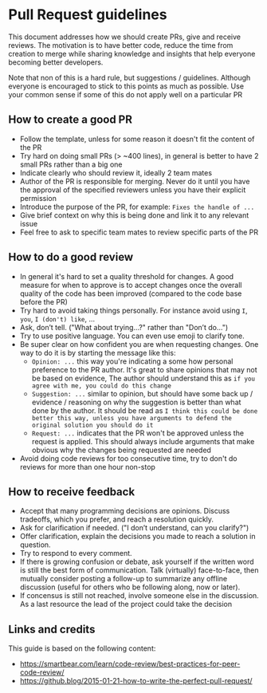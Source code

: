 # Pull Request guidelines

This document addresses how we should create PRs, give and receive reviews. The motivation is to have better code, reduce the time from creation to merge while sharing knowledge and insights that help everyone becoming better developers.

Note that non of this is a hard rule, but suggestions / guidelines. Although everyone is encouraged to stick to this points as much as possible. Use your common sense if some of this do not apply well on a particular PR

## How to create a good PR

- Follow the template, unless for some reason it doesn't fit the content of the PR
- Try hard on doing small PRs (> ~400 lines), in general is better to have 2 small PRs rather than a big one
- Indicate clearly who should review it, ideally 2 team mates
- Author of the PR is responsible for merging. Never do it until you have the approval of the specified reviewers unless you have their explicit permission
- Introduce the purpose of the PR, for example: `Fixes the handle of ...`
- Give brief context on why this is being done and link it to any relevant issue
- Feel free to ask to specific team mates to review specific parts of the PR

## How to do a good review

- In general it's hard to set a quality threshold for changes. A good measure for when to approve is to accept changes once the overall quality of the code has been improved (compared to the code base before the PR)
- Try hard to avoid taking things personally. For instance avoid using `I`, `you`, `I (don't) like`, ...
- Ask, don’t tell. ("What about trying...?" rather than "Don’t do...")
- Try to use positive language. You can even use emoji to clarify tone.
- Be super clear on how confident you are when requesting changes. One way to do it is by starting the message like this:
  - `Opinion: ...` this way you're indicating a some how personal preference to the PR author. It's great to share opinions that may not be based on evidence, The author should understand this as `if you agree with me, you could do this change`
  - `Suggestion: ...` similar to opinion, but should have some back up / evidence / reasoning on why the suggestion is better than what done by the author. It should be read as `I think this could be done better this way, unless you have arguments to defend the original solution you should do it`
  - `Request: ...` indicates that the PR won't be approved unless the request is applied. This should always include arguments that make obvious why the changes being requested are needed
- Avoid doing code reviews for too consecutive time, try to don't do reviews for more than one hour non-stop

## How to receive feedback

- Accept that many programming decisions are opinions. Discuss tradeoffs, which you prefer, and reach a resolution quickly.
- Ask for clarification if needed. ("I don’t understand, can you clarify?")
- Offer clarification, explain the decisions you made to reach a solution in question.
- Try to respond to every comment.
- If there is growing confusion or debate, ask yourself if the written word is still the best form of communication. Talk (virtually) face-to-face, then mutually consider posting a follow-up to summarize any offline discussion (useful for others who be following along, now or later).
- If concensus is still not reached, involve someone else in the discussion. As a last resource the lead of the project could take the decision

## Links and credits

This guide is based on the following content:

- https://smartbear.com/learn/code-review/best-practices-for-peer-code-review/
- https://github.blog/2015-01-21-how-to-write-the-perfect-pull-request/